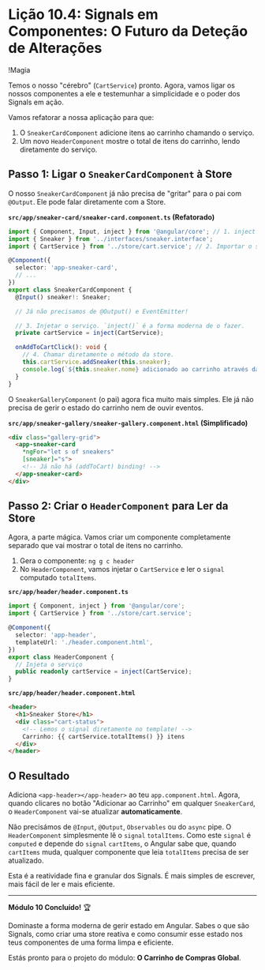 # Lição 10.4: Signals em Componentes: O Futuro da Deteção de Alterações

!Magia

Temos o nosso "cérebro" (`CartService`) pronto. Agora, vamos ligar os nossos componentes a ele e testemunhar a simplicidade e o poder dos Signals em ação.

Vamos refatorar a nossa aplicação para que:
1.  O `SneakerCardComponent` adicione itens ao carrinho chamando o serviço.
2.  Um novo `HeaderComponent` mostre o total de itens do carrinho, lendo diretamente do serviço.

## Passo 1: Ligar o `SneakerCardComponent` à Store

O nosso `SneakerCardComponent` já não precisa de "gritar" para o pai com `@Output`. Ele pode falar diretamente com a Store.

**`src/app/sneaker-card/sneaker-card.component.ts` (Refatorado)**
```typescript
import { Component, Input, inject } from '@angular/core'; // 1. inject
import { Sneaker } from '../interfaces/sneaker.interface';
import { CartService } from '../store/cart.service'; // 2. Importar o serviço

@Component({
  selector: 'app-sneaker-card',
  // ...
})
export class SneakerCardComponent {
  @Input() sneaker!: Sneaker;

  // Já não precisamos de @Output() e EventEmitter!

  // 3. Injetar o serviço. `inject()` é a forma moderna de o fazer.
  private cartService = inject(CartService);

  onAddToCartClick(): void {
    // 4. Chamar diretamente o método da store.
    this.cartService.addSneaker(this.sneaker);
    console.log(`${this.sneaker.nome} adicionado ao carrinho através da store!`);
  }
}
```

O `SneakerGalleryComponent` (o pai) agora fica muito mais simples. Ele já não precisa de gerir o estado do carrinho nem de ouvir eventos.

**`src/app/sneaker-gallery/sneaker-gallery.component.html` (Simplificado)**
```html
<div class="gallery-grid">
  <app-sneaker-card
    *ngFor="let s of sneakers"
    [sneaker]="s">
    <!-- Já não há (addToCart) binding! -->
  </app-sneaker-card>
</div>
```

## Passo 2: Criar o `HeaderComponent` para Ler da Store

Agora, a parte mágica. Vamos criar um componente completamente separado que vai mostrar o total de itens no carrinho.

1.  Gera o componente: `ng g c header`
2.  No `HeaderComponent`, vamos injetar o `CartService` e ler o `signal` computado `totalItems`.

**`src/app/header/header.component.ts`**
```typescript
import { Component, inject } from '@angular/core';
import { CartService } from '../store/cart.service';

@Component({
  selector: 'app-header',
  templateUrl: './header.component.html',
})
export class HeaderComponent {
  // Injeta o serviço
  public readonly cartService = inject(CartService);
}
```

**`src/app/header/header.component.html`**
```html
<header>
  <h1>Sneaker Store</h1>
  <div class="cart-status">
    <!-- Lemos o signal diretamente no template! -->
    Carrinho: {{ cartService.totalItems() }} itens
  </div>
</header>
```

## O Resultado

Adiciona `<app-header></app-header>` ao teu `app.component.html`. Agora, quando clicares no botão "Adicionar ao Carrinho" em qualquer `SneakerCard`, o `HeaderComponent` vai-se atualizar **automaticamente**.

Não precisámos de `@Input`, `@Output`, `Observables` ou do `async` pipe. O `HeaderComponent` simplesmente lê o `signal` `totalItems`. Como este `signal` é `computed` e depende do `signal` `cartItems`, o Angular sabe que, quando `cartItems` muda, qualquer componente que leia `totalItems` precisa de ser atualizado.

Esta é a reatividade fina e granular dos Signals. É mais simples de escrever, mais fácil de ler e mais eficiente.

---

**Módulo 10 Concluído!** 🏆

Dominaste a forma moderna de gerir estado em Angular. Sabes o que são Signals, como criar uma store reativa e como consumir esse estado nos teus componentes de uma forma limpa e eficiente.

Estás pronto para o projeto do módulo: **O Carrinho de Compras Global**.